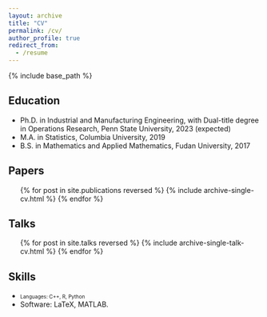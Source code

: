 ```yaml
---
layout: archive
title: "CV"
permalink: /cv/
author_profile: true
redirect_from:
  - /resume
---
```


{% include base_path %}
## Education  
* Ph.D. in Industrial and Manufacturing Engineering, with Dual-title degree in Operations Research, Penn State University, 2023 (expected)  
* M.A. in Statistics, Columbia University, 2019
* B.S. in Mathematics and Applied Mathematics, Fudan University, 2017

## Papers
  <ul>{% for post in site.publications reversed %}
    {% include archive-single-cv.html %}
  {% endfor %}</ul>
  
## Talks
  <ul>{% for post in site.talks reversed %}
    {% include archive-single-talk-cv.html %}
  {% endfor %}</ul>
  
## Skills
* <font size=1pt>Languages: C++, R, Python</font>
* Software: LaTeX, MATLAB.
